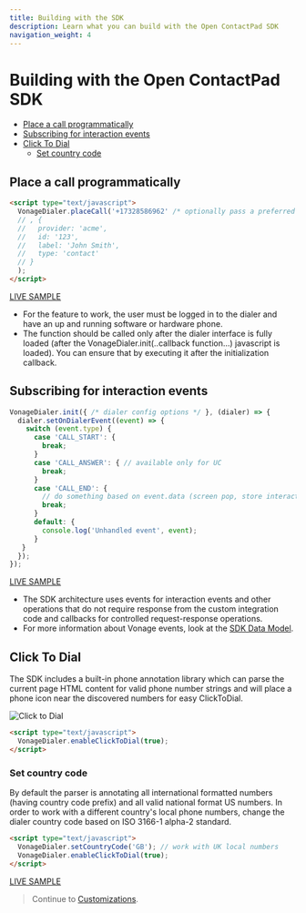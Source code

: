 ```yaml
---
title: Building with the SDK
description: Learn what you can build with the Open ContactPad SDK
navigation_weight: 4
---
```


#  Building with the Open ContactPad SDK

- [Place a call programmatically](#place-a-call-programmatically)
- [Subscribing for interaction events](#subscribing-for-interaction-events)
- [Click To Dial](#click-to-dial)
  - [Set country code](#set-country-code)

##  Place a call programmatically

``` html
<script type="text/javascript">
  VonageDialer.placeCall('+17328586962' /* optionally pass a preferred contact */
  // , { 
  //   provider: 'acme',
  //   id: '123',
  //   label: 'John Smith',
  //   type: 'contact'
  // }
  ); 
</script>
```

[LIVE SAMPLE](https://plnkr.co/edit/ycIKCdhOYaPMynZH?preview)

* For the feature to work, the user must be logged in to the dialer and have an up and running software or hardware phone.
* The function should be called only after the dialer interface is fully loaded (after the VonageDialer.init(..callback function...) javascript is loaded). You can ensure that by executing it after the initialization callback.

##  Subscribing for interaction events

``` javascript
VonageDialer.init({ /* dialer config options */ }, (dialer) => {
  dialer.setOnDialerEvent((event) => {
    switch (event.type) {
      case 'CALL_START': {
        break;
      }
      case 'CALL_ANSWER': { // available only for UC
        break;
      }
      case 'CALL_END': {
        // do something based on event.data (screen pop, store interaction, etc.)
        break;
      }
      default: {
        console.log('Unhandled event', event);
      }
   }
  });
});
```

[LIVE SAMPLE](https://plnkr.co/edit/CCke8DxuWX6v0OnD?preview)

* The SDK architecture uses events for interaction events and other operations that do not require response from the custom integration code and callbacks for controlled request-response operations.
* For more information about Vonage events, look at the [SDK Data Model](sdk-reference#dialerevent).

##  Click To Dial 

The SDK includes a built-in phone annotation library which can parse the current page HTML content for valid phone number strings and will place a phone icon near the discovered numbers for easy ClickToDial.

![](/images/open-contactpad/click-to-connect.png "Click to Dial")

``` html
<script type="text/javascript">
  VonageDialer.enableClickToDial(true);
</script>
```

### Set country code

By default the parser is annotating all international formatted numbers (having country code prefix) and all valid national format US numbers. In order to work with a different country's local phone numbers, change the dialer country code based on ISO 3166-1 alpha-2 standard.

``` html
<script type="text/javascript">
  VonageDialer.setCountryCode('GB'); // work with UK local numbers
  VonageDialer.enableClickToDial(true);
</script>
```

[LIVE SAMPLE](https://plnkr.co/edit/1WGqaqmvtRM15HBI?preview)

> Continue to [Customizations](open-contactpad/customizations).